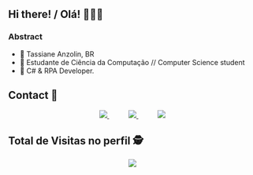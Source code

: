 ## Hi there! / Olá! 👩‍💻✨

### Abstract
- 💫 Tassiane Anzolin, BR 
- 🌱 Estudante de Ciência da Computação // Computer Science student
- 💙 C# & RPA Developer.

## Contact :iphone:

<p align="center">
    <a href="https://github.com/tassid">
        <img  src="https://img.shields.io/badge/github-%23100000.svg?&style=for-the-badge&logo=github&logoColor=white&link=mailto:https://github.com/teteusAraujo">
    </a>
    &nbsp;&nbsp;&nbsp;&nbsp;&nbsp;&nbsp;&nbsp;&nbsp;&nbsp;
    <a href="mailto:tassianeanzolin@gmail.com">
        <img src="https://img.shields.io/badge/gmail-D14836?&style=for-the-badge&logo=gmail&logoColor=white&link=mailto:mateusaraujo996@gmail.com">
    </a>
    &nbsp;&nbsp;&nbsp;&nbsp;&nbsp;&nbsp;&nbsp;&nbsp;&nbsp;
    <a href="https://www.linkedin.com/in/tassianeanzolin">
        <img src="https://img.shields.io/badge/linkedin-%230077B5.svg?&style=for-the-badge&logo=linkedin&logoColor=white&link=mailto:https://www.linkedin.com/in/mateusaraujobarros/">
    </a>
</p>

<p align="center"> 

 ## Total de Visitas no perfil :detective: <br>
 <p align="center"> 
   <img alingn="center" src="https://profile-counter.glitch.me/tassid/count.svg" />
 </p>

</p>


<!---
tassianeanzolin/tassianeanzolin is a ✨ special ✨ repository because its `README.md` (this file) appears on your GitHub profile.
You can click the Preview link to take a look at your changes.
--->
